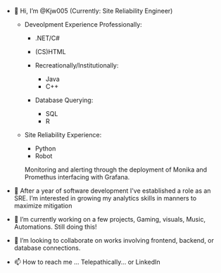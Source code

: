 - 👋 Hi, I’m @Kjw005 (Currently: Site Reliability Engineer)
  - Deveolpment Experience
     Professionally:
      - .NET/C#
      - (CS)HTML
    
    - Recreationally/Institutionally:
      - Java
      - C++
    
    - Database Querying:
      - SQL
      - R
     
  - Site Reliability Experience:
    - Python
    - Robot

    Monitoring and alerting through the deployment of Monika and Promethus interfacing with Grafana.
      
- 👀 After a year of software development I've established a role as an SRE. I’m interested in growing my analytics skills in manners to maximize mitigation
  
- 🌱 I’m currently working on a few projects, Gaming, visuals, Music, Automations. Still doing this!
  
- 💞️ I’m looking to collaborate on works involving frontend, backend, or database connections.
  
- 📫 How to reach me ... Telepathically... or LinkedIn <insert link here>

<!---
Kjw005/Kjw005 is a ✨ special ✨ repository because its `README.md` (this file) appears on your GitHub profile.
You can click the Preview link to take a look at your changes.
--->
